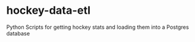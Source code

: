 # hockey-data-etl
Python Scripts for getting hockey stats and loading them into a Postgres database
